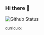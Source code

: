 ### Hi there 👋

<!--
**Roberto-Paulo/Roberto-Paulo** is a ✨ _special_ ✨ repository because its `README.md` (this file) appears on your GitHub profile.

Here are some ideas to get you started:

- 🔭 I’m currently working on ...
- 🌱 I’m currently learning ...
- 👯 I’m looking to collaborate on ...
- 🤔 I’m looking for help with ...
- 💬 Ask me about ...
- 📫 How to reach me: ...
- 😄 Pronouns: ...
- ⚡ Fun fact: ...
-->

![Github Status](https://github-readme-stats.vercel.app/api?username=roberto-paulo&show_icons=true)
<p><small>curriculo: </small><br />
  <a href="https://github.com/roberto-paulo/roberto-paulo/raw/master/resume.pdf>
    <img
         src="https://img.shields.io/badge/-English-1F6B75.svg?&style=flat-square&logo=DocuSign&logoColor=white"
         alt="English"
    />
  </a>
